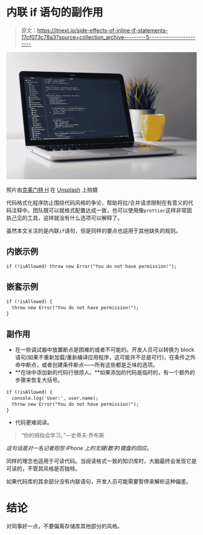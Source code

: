 # 内联 if 语句的副作用

> 原文：<https://itnext.io/side-effects-of-inline-if-statements-17cf073c78a3?source=collection_archive---------5----------------------->

![](img/1984734f37ad429914037a7d02d50580.png)

照片由[克莱门特 H](https://unsplash.com/@clemhlrdt?utm_source=unsplash&utm_medium=referral&utm_content=creditCopyText) 在 [Unsplash](https://unsplash.com/s/photos/code?utm_source=unsplash&utm_medium=referral&utm_content=creditCopyText) 上拍摄

代码格式化程序防止围绕代码风格的争论，帮助将拉/合并请求限制在有意义的代码注释中。团队既可以就格式配置达成一致，也可以使用像`prettier`这样非常固执己见的工具，这样就没有什么选项可以解释了。

虽然本文关注的是内联`if`语句，但是同样的要点也适用于其他缺失的规则。

## 内嵌示例

```
if (!isAllowed) throw new Error("You do not have permission!");
```

## 嵌套示例

```
if (!isAllowed) {
  throw new Error("You do not have permission!");
}
```

## 副作用

*   在一些调试器中放置断点是困难的或者不可能的。开发人员可以转换为 block 语句(如果不重新加载/重新编译应用程序，这可能并不总是可行)，在条件之外命中断点，或者创建条件断点——所有这些都是乏味的选项。
*   **在块中添加新的代码行很烦人。**如果添加的代码是临时的，有一个额外的步骤来恢复大括号。

```
if (!isAllowed) {
  console.log('User:', user.name);
  throw new Error("You do not have permission!");
}
```

*   代码更难阅读。

> “你的拇指会学习。”—史蒂夫·乔布斯

*这句话是对一名记者抱怨 iPhone 上的无键(数字)键盘的回应。*

同样的理念也适用于可读代码。当阅读格式一致的知识库时，大脑最终会发现它是可读的，不管其风格是否独特。

如果代码库的其余部分没有内联语句，开发人员可能需要暂停来解析这种偏差。

# 结论

对同事好一点，不要偏离存储库其他部分的风格。